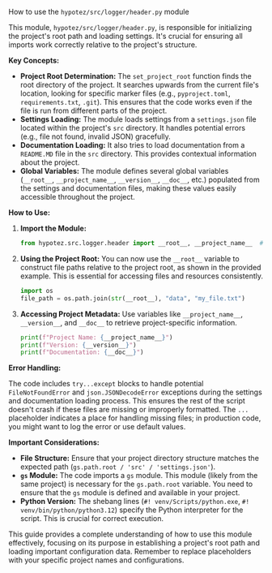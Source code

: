 How to use the `hypotez/src/logger/header.py` module

This module, `hypotez/src/logger/header.py`, is responsible for initializing the project's root path and loading settings.  It's crucial for ensuring all imports work correctly relative to the project's structure.

**Key Concepts:**

* **Project Root Determination:** The `set_project_root` function finds the root directory of the project.  It searches upwards from the current file's location, looking for specific marker files (e.g., `pyproject.toml`, `requirements.txt`, `.git`). This ensures that the code works even if the file is run from different parts of the project.
* **Settings Loading:** The module loads settings from a `settings.json` file located within the project's `src` directory. It handles potential errors (e.g., file not found, invalid JSON) gracefully.
* **Documentation Loading:**  It also tries to load documentation from a `README.MD` file in the `src` directory.  This provides contextual information about the project.
* **Global Variables:** The module defines several global variables (`__root__`, `__project_name__`, `__version__`, `__doc__`, etc.) populated from the settings and documentation files, making these values easily accessible throughout the project.

**How to Use:**

1. **Import the Module:**
   ```python
   from hypotez.src.logger.header import __root__, __project_name__  # or other variables
   ```

2. **Using the Project Root:**
   You can now use the `__root__` variable to construct file paths relative to the project root, as shown in the provided example. This is essential for accessing files and resources consistently.

   ```python
   import os
   file_path = os.path.join(str(__root__), "data", "my_file.txt")
   ```

3. **Accessing Project Metadata:**
   Use variables like `__project_name__`, `__version__`, and `__doc__` to retrieve project-specific information.

   ```python
   print(f"Project Name: {__project_name__}")
   print(f"Version: {__version__}")
   print(f"Documentation: {__doc__}")
   ```

**Error Handling:**

The code includes `try...except` blocks to handle potential `FileNotFoundError` and `json.JSONDecodeError` exceptions during the settings and documentation loading process.  This ensures the rest of the script doesn't crash if these files are missing or improperly formatted. The `...` placeholder indicates a place for handling missing files; in production code, you might want to log the error or use default values.

**Important Considerations:**

* **File Structure:**  Ensure that your project directory structure matches the expected path (`gs.path.root / 'src' / 'settings.json'`).
* **`gs` Module:** The code imports a `gs` module.  This module (likely from the same project) is necessary for the `gs.path.root` variable.  You need to ensure that the `gs` module is defined and available in your project.
* **Python Version:** The shebang lines (`#! venv/Scripts/python.exe`, `#! venv/bin/python/python3.12`) specify the Python interpreter for the script. This is crucial for correct execution.


This guide provides a complete understanding of how to use this module effectively, focusing on its purpose in establishing a project's root path and loading important configuration data. Remember to replace placeholders with your specific project names and configurations.